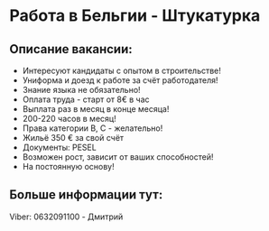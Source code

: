 # Работа в Бельгии - Штукатурка

## Описание вакансии:
- Интересуют кандидаты с опытом в строительстве!
- Униформа и доезд к работе за счёт работодателя!
- Знание языка не обязательно!
- Оплата труда - старт от 8€ в час
- Выплата раз в месяц в конце месяца!
- 200-220 часов в месяц!
- Права категории B, C - желательно!
- Жильё 350 € за свой счёт
- Документы: PESEL
- Возможен рост, зависит от ваших способностей!
- На постоянную основу!

## Больше информации тут:
Viber: 0632091100 - Дмитрий
